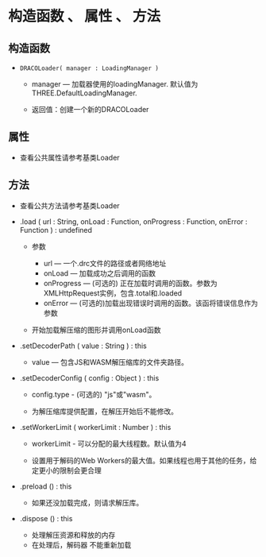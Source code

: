 # 构造函数 、 属性 、 方法

## 构造函数

+ `DRACOLoader( manager : LoadingManager )`

  + manager — 加载器使用的loadingManager. 默认值为THREE.DefaultLoadingManager.

  + 返回值：创建一个新的DRACOLoader

## 属性

+ 查看公共属性请参考基类Loader

## 方法

+ 查看公共方法请参考基类Loader

+ .load ( url : String, onLoad : Function, onProgress : Function, onError : Function ) : undefined

  + 参数

    + url — 一个.drc文件的路径或者网络地址
    + onLoad — 加载成功之后调用的函数
    + onProgress — (可选的) 正在加载时调用的函数。参数为XMLHttpRequest实例，包含.total和.loaded
    + onError — (可选的)加载出现错误时调用的函数。该函将错误信息作为参数

  + 开始加载解压缩的图形并调用onLoad函数

+ .setDecoderPath ( value : String ) : this

  + value — 包含JS和WASM解压缩库的文件夹路径。

+ .setDecoderConfig ( config : Object ) : this

  + config.type - (可选的) "js"或"wasm"。

  + 为解压缩库提供配置，在解压开始后不能修改。

+ .setWorkerLimit ( workerLimit : Number ) : this

  + workerLimit - 可以分配的最大线程数。默认值为4

  + 设置用于解码的Web Workers的最大值。如果线程也用于其他的任务，给定更小的限制会更合理

+ .preload () : this

  + 如果还没加载完成，则请求解压库。

+ .dispose () : this

  + 处理解压资源和释放的内存
  + 在处理后，解码器 不能重新加载

